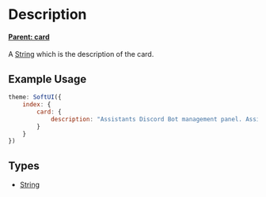 # Description
#### **[Parent: card](/docs/index/card/)**

A [String](https://developer.mozilla.org/en-US/docs/Web/JavaScript/Reference/Global_Objects/String) which is the description of the card.

## Example Usage
```js
theme: SoftUI({
    index: {
        card: {
            description: "Assistants Discord Bot management panel. Assistants Bot was created to give others the ability to do what they want. Just.<br>That's an example text.<br><br><b><i>Feel free to use HTML</i></b>"
        }
    }
})
```

## Types
- [String](https://developer.mozilla.org/en-US/docs/Web/JavaScript/Reference/Global_Objects/String)
